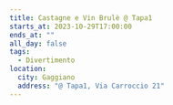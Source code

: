 ```yaml
---
title: Castagne e Vin Brulè @ Tapa1
starts_at: 2023-10-29T17:00:00
ends_at: ""
all_day: false
tags:
  - Divertimento
location:
  city: Gaggiano
  address: "@ Tapa1, Via Carroccio 21"
---
```

